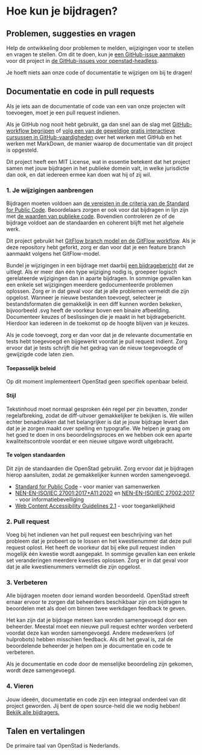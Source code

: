 # Hoe kun je bijdragen?

## Problemen, suggesties en vragen

<!-- Een globaal overzicht van de ontwikkeling die we al hebben geschetst, vind je in de roadmap. -->
Help de ontwikkeling door problemen te melden, wijzigingen voor te stellen en vragen te stellen. Om dit te doen, kun je [een GitHub-issue aanmaken](https://docs.github.com/en/issues/tracking-your-work-with-issues/creating-an-issue) voor dit project in [de GitHub-issues voor openstad-headless](https://github.com/openstad/openstad-headless/issues).

Je hoeft niets aan onze code of documentatie te wijzigen om bij te dragen!

## Documentatie en code in pull requests

Als je iets aan de documentatie of code van een van onze projecten wilt toevoegen, moet je een pull request indienen.

Als je GitHub nog nooit hebt gebruikt, ga dan snel aan de slag met [GitHub-workflow begrijpen](https://docs.github.com/en/get-started/quickstart/github-flow) of [volg een van de geweldige gratis interactieve cursussen in GitHub-vaardigheden](https://skills.github.com/) over het werken met GitHub en het werken met MarkDown, de manier waarop de documentatie van dit project is opgesteld.

Dit project heeft een MIT License, wat in essentie betekent dat het project samen met jouw bijdragen in het publieke domein valt, in welke jurisdictie dan ook, en dat iedereen ermee kan doen wat hij of zij wil.

### 1. Je wijzigingen aanbrengen

Bijdragen moeten voldoen aan [de vereisten in de criteria van de Standard for Public Code](https://standard.publiccode.net/docs/standard-for-public-code.html). Beoordelaars zorgen er ook voor dat bijdragen in lijn zijn met [de waarden van publieke code](https://standard.publiccode.net/foreword.html#values-of-public-code). Bovendien controleren ze of de bijdrage voldoet aan de standaarden en coherent blijft met het algehele werk.

Dit project gebruikt het [GitFlow branch model en de GitFlow workflow](https://nvie.com/posts/a-successful-git-branching-model/). Als je deze repository hebt geforkt, zorg er dan voor dat je een feature branch aanmaakt volgens het GitFlow-model.

Bundel je wijzigingen in een bijdrage met daarbij [een bijdragebericht](https://robots.thoughtbot.com/5-useful-tips-for-a-better-commit-message) dat ze uitlegt. Als er meer dan één type wijziging nodig is, groepeer logisch gerelateerde wijzigingen dan in aparte bijdragen. In sommige gevallen kan een enkele set wijzigingen meerdere gedocumenteerde problemen oplossen. Zorg er in dat geval voor dat je alle problemen vermeldt die zijn opgelost. Wanneer je nieuwe bestanden toevoegt, selecteer je bestandsformaten die gemakkelijk in een diff kunnen worden bekeken, bijvoorbeeld .svg heeft de voorkeur boven een binaire afbeelding. Documenteer keuzes of beslissingen die je maakt in het bijdragebericht. Hierdoor kan iedereen in de toekomst op de hoogte blijven van je keuzes.

Als je code toevoegt, zorg er dan voor dat je de relevante documentatie en tests hebt toegevoegd en bijgewerkt voordat je pull request indient. Zorg ervoor dat je tests schrijft die het gedrag van de nieuw toegevoegde of gewijzigde code laten zien.

#### Toepasselijk beleid

Op dit moment implementeert OpenStad geen specifiek openbaar beleid.

#### Stijl

Tekstinhoud moet normaal gesproken één regel per zin bevatten, zonder regelafbreking, zodat de diff-uitvoer gemakkelijker te bekijken is. We willen echter benadrukken dat het belangrijker is dat je jouw bijdrage levert dan dat je je zorgen maakt over spelling en typografie. We helpen je graag om het goed te doen in ons beoordelingsproces en we hebben ook een aparte kwaliteitscontrole voordat er een nieuwe uitgave wordt uitgebracht.

#### Te volgen standaarden

Dit zijn de standaarden die OpenStad gebruikt. Zorg ervoor dat je bijdragen hierop aansluiten, zodat ze gemakkelijker kunnen worden samengevoegd.

- [Standard for Public Code](https://standard.publiccode.net/) - voor manier van samenwerken
- [NEN-EN-ISO/IEC 27001:2017+A11:2020](https://www.nen.nl/nen-en-iso-iec-27001-2017-a11-2020-nl-265545) en [NEN-EN-ISO/IEC 27002:2017](https://www.nen.nl/nen-en-iso-iec-27002-2017-nl-245390) - voor informatiebeveiliging
- [Web Content Accessibility Guidelines 2.1](https://www.w3.org/WAI/WCAG22/quickref/?showtechniques=315#reading-level) - voor toegankelijkheid

### 2. Pull request

Voeg bij het indienen van het pull request een beschrijving van het probleem dat je probeert op te lossen en het kwestienummer dat deze pull request oplost. Het heeft de voorkeur dat bij elke pull request indien mogelijk één kwestie wordt aangepakt. In sommige gevallen kan een enkele set veranderingen meerdere kwesties oplossen. Zorg er in dat geval voor dat je alle kwestienummers vermeldt die zijn opgelost.

### 3. Verbeteren

Alle bijdragen moeten door iemand worden beoordeeld. OpenStad streeft ernaar ervoor te zorgen dat beheerders beschikbaar zijn om bijdragen te beoordelen met als doel om binnen twee werkdagen feedback te geven.

Het kan zijn dat je bijdrage meteen kan worden samengevoegd door een beheerder. Meestal moet een nieuwe pull request echter worden verbeterd voordat deze kan worden samengevoegd. Andere medewerkers (of hulprobots) hebben misschien feedback. Als dit het geval is, zal de beoordelende beheerder je helpen om je documentatie en code te verbeteren.

Als je documentatie en code door de menselijke beoordeling zijn gekomen, wordt deze samengevoegd.

### 4. Vieren

Jouw ideeën, documentatie en code zijn een integraal onderdeel van dit project geworden. Jij bent de open source-held die we nodig hebben! [Bekijk alle bijdragers.](https://github.com/openstad/openstad-headless/graphs/contributors)

## Talen en vertalingen

De primaire taal van OpenStad is Nederlands.
